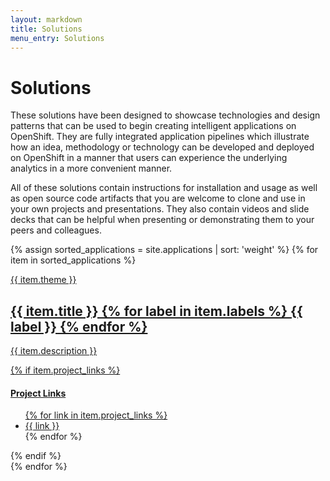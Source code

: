 ```yaml
---
layout: markdown
title: Solutions
menu_entry: Solutions
---
```


# Solutions

These solutions have been designed to showcase technologies and design
patterns that can be used to begin creating intelligent applications on
OpenShift. They are fully integrated application pipelines which illustrate
how an idea, methodology or technology can be developed and deployed on
OpenShift in a manner that users can experience the underlying analytics in
a more convenient manner.

All of these solutions contain instructions for installation and usage as
well as open source code artifacts that you are welcome to clone and use
in your own projects and presentations. They also contain
videos and slide decks that can be helpful when presenting or demonstrating
them to your peers and colleagues.

<div class="row row-cards-pf">

{% assign sorted_applications = site.applications | sort: 'weight' %}
{% for item in sorted_applications %}
<div class="col-xs-12 col-sm-12 col-md-12 col-lg-12">
<a href="/applications/{{ item.link }}" class="card">
<div class="card-pf card-pf-view card-pf-view-select card-pf-accented">
<div class="card-pf-body" style="">

<span class="theme pull-right">{{ item.theme }}</span>

<h2>
{{ item.title }}
{% for label in item.labels %}
<span class="badge">{{ label }}</span>
{% endfor %}
</h2>

<p>
{{ item.description }}
</p>

{% if item.project_links %}
<h4>Project Links</h4>

<ul>
{% for link in item.project_links %}
<li><a href="{{ link }}" target="blank">{{ link }}</a></li>
{% endfor %}
</ul>
{% endif %}

</div>
</div>
</a>
</div>
{% endfor %}

</div>
